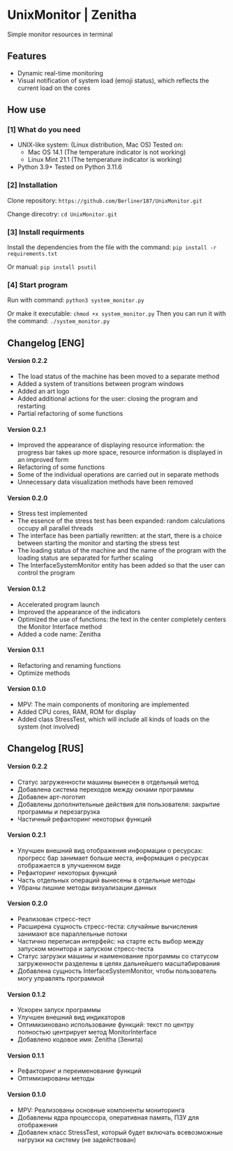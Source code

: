 # UnixMonitor | Zenitha
Simple monitor resources in terminal

## Features
- Dynamic real-time monitoring
- Visual notification of system load (emoji status), which reflects the current load on the cores

## How use
### [1] What do you need
- UNIX-like system: (Linux distribution, Mac OS)
Tested on:
    - Mac OS 14.1 (The temperature indicator is not working)
    - Linux Mint 21.1 (The temperature indicator is working)
- Python 3.9+
Tested on Python 3.11.6

### [2] Installation
Clone repository:
```https://github.com/Berliner187/UnixMonitor.git```

Change direcotry:
```cd UnixMonitor.git```

### [3] Install requirments
Install the dependencies from the file with the command: ```pip install -r requirements.txt```

Or manual: ```pip install psutil```

### [4] Start program
Run with command: ```python3 system_monitor.py```

Or make it executable: ```chmod +x system_monitor.py```
Then you can run it with the command: ```./system_monitor.py```


## Changelog [ENG]
#### Version 0.2.2
- The load status of the machine has been moved to a separate method
- Added a system of transitions between program windows
- Added an art logo
- Added additional actions for the user: closing the program and restarting
- Partial refactoring of some functions

#### Version 0.2.1
- Improved the appearance of displaying resource information: the progress bar takes up more space, resource information is displayed in an improved form
- Refactoring of some functions
- Some of the individual operations are carried out in separate methods
- Unnecessary data visualization methods have been removed

#### Version 0.2.0
- Stress test implemented
- The essence of the stress test has been expanded: random calculations occupy all parallel threads
- The interface has been partially rewritten: at the start, there is a choice between starting the monitor and starting the stress test
- The loading status of the machine and the name of the program with the loading status are separated for further scaling
- The InterfaceSystemMonitor entity has been added so that the user can control the program

#### Version 0.1.2
- Accelerated program launch
- Improved the appearance of the indicators
- Optimized the use of functions: the text in the center completely centers the Monitor Interface method
- Added a code name: Zenitha

#### Version 0.1.1
- Refactoring and renaming functions
- Optimize methods

#### Version 0.1.0
- MPV: The main components of monitoring are implemented
- Added CPU cores, RAM, ROM for display
- Added class StressTest, which will include all kinds of loads on the system (not involved)


## Changelog [RUS]
#### Version 0.2.2
- Статус загруженности машины вынесен в отдельный метод
- Добавлена система переходов между окнами программы
- Добавлен арт-логотип
- Добавлены дополнительные действия для пользователя: закрытие программы и перезагрузка
- Частичный рефакторинг некоторых функций

#### Version 0.2.1
- Улучшен внешний вид отображения информации о ресурсах: прогресс бар занимает больше места, информация о ресурсах отображается в улучшенном виде
- Рефакторинг некоторых функций
- Часть отдельных операций вынесены в отдельные методы
- Убраны лишние методы визуализации данных

#### Version 0.2.0
- Реализован стресс-тест
- Расширена сущность стресс-теста: случайные вычисления занимают все параллельные потоки
- Частично переписан интерфейс: на старте есть выбор между запуском монитора и запуском стресс-теста
- Статус загрузки машины и наименование программы со статусом загруженности разделены в целях дальнейшего масштабирования
- Добавлена сущность InterfaceSystemMonitor, чтобы пользователь могу управлять программой

#### Version 0.1.2
- Ускорен запуск программы
- Улучшен внешний вид индикаторов
- Оптимизиновано использование функций: текст по центру полностью центрирует метод MonitorInterface
- Добавлено кодовое имя: Zenitha (Зенита)

#### Version 0.1.1
- Рефакторинг и переименование функций
- Оптимизированы методы

#### Version 0.1.0
- MPV: Реализованы основные компоненты мониторинга
- Добавлены ядра процессора, оперативная память, ПЗУ для отображения
- Добавлен класс StressTest, который будет включать всевозможные нагрузки на систему (не задействован)
